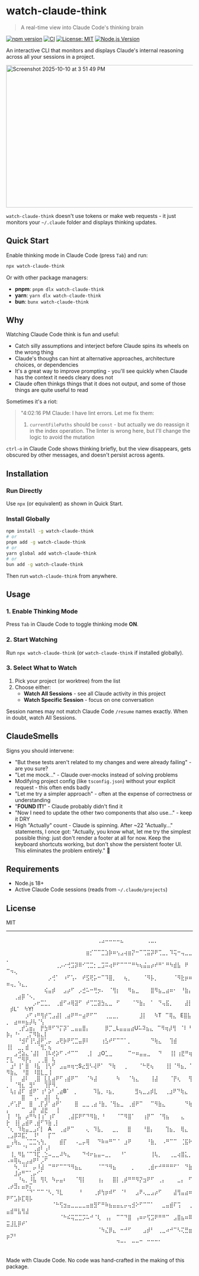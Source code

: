 # watch-claude-think

> A real-time view into Claude Code's thinking brain

[![npm version](https://img.shields.io/npm/v/watch-claude-think.svg)](https://www.npmjs.com/package/watch-claude-think)
[![CI](https://github.com/bporterfield/watch-claude-think/actions/workflows/ci.yml/badge.svg)](https://github.com/bporterfield/watch-claude-think/actions/workflows/ci.yml)
[![License: MIT](https://img.shields.io/badge/License-MIT-yellow.svg)](https://opensource.org/licenses/MIT)
[![Node.js Version](https://img.shields.io/node/v/watch-claude-think.svg)](https://nodejs.org)

An interactive CLI that monitors and displays Claude's internal reasoning across all your sessions in a project.

<img width="1135" height="384" alt="Screenshot 2025-10-10 at 3 51 49 PM" src="https://github.com/user-attachments/assets/530ea39f-45db-4756-b5e2-b894d0323a63" />

`watch-claude-think` doesn't use tokens or make web requests - it just monitors your `~/.claude` folder and displays thinking updates.

## Quick Start

Enable thinking mode in Claude Code (press `Tab`) and run:

```bash
npx watch-claude-think
```

Or with other package managers:

- **pnpm**: `pnpm dlx watch-claude-think`
- **yarn**: `yarn dlx watch-claude-think`
- **bun**: `bunx watch-claude-think`

## Why

Watching Claude Code think is fun and useful:

- Catch silly assumptions and interject before Claude spins its wheels on the wrong thing
- Claude's thoughs can hint at alternative approaches, architecture choices, or dependencies
- It's a great way to improve prompting - you'll see quickly when Claude has the context it needs cleary does not
- Claude often thinkgs things that it does not output, and some of those things are quite useful to read

Sometimes it's a riot:

> "4:02:16 PM Claude: I have lint errors. Let me fix them:
>
> 1.  `currentFilePaths` should be `const` - but actually we do reassign it in the index operation. The linter is wrong here, but I'll change the logic to avoid the mutation

`ctrl-o` in Claude Code shows thinking briefly, but the view disappears, gets obscured by other messages, and doesn't persist across agents.

## Installation

### Run Directly

Use `npx` (or equivalent) as shown in Quick Start.

### Install Globally

```bash
npm install -g watch-claude-think
# or
pnpm add -g watch-claude-think
# or
yarn global add watch-claude-think
# or
bun add -g watch-claude-think
```

Then run `watch-claude-think` from anywhere.

## Usage

### 1. Enable Thinking Mode

Press `Tab` in Claude Code to toggle thinking mode **ON**.

### 2. Start Watching

Run `npx watch-claude-think` (or `watch-claude-think` if installed globally).

### 3. Select What to Watch

1. Pick your project (or worktree) from the list
2. Choose either:
   - **Watch All Sessions** - see all Claude activity in this project
   - **Watch Specific Session** - focus on one conversation

Session names may not match Claude Code `/resume` names exactly. When in doubt, watch All Sessions.

## ClaudeSmells

Signs you should intervene:

- "But these tests aren't related to my changes and were already failing" - are you sure?
- "Let me mock..." - Claude over-mocks instead of solving problems
- Modifying project config (like `tsconfig.json`) without your explicit request - this often ends badly
- "Let me try a simpler approach" - often at the expense of correctness or understanding
- "**FOUND IT!**" - Claude probably didn't find it
- "Now I need to update the other two components that also use..." - keep it DRY
- High "Actually" count - Claude is spinning. After ~22 "Actually..." statements, I once got: "Actually, you know what, let me try the simplest possible thing: just don't render a footer at all for now. Keep the keyboard shortcuts working, but don't show the persistent footer UI. This eliminates the problem entirely." 🤠

## Requirements

- Node.js 18+
- Active Claude Code sessions (reads from `~/.claude/projects`)

## License

MIT

---

⠀⠀⠀⠀⠀⠀⠀⠀⠀⠀⠀⠀⠀⠀⠀⠀⠀⠀⠀⠀⠀⠀⠀⠀⢀⣠⠤⠤⠤⠤⣄⠀⠀⠀⠀⠀⠀⢀⣀⡀⠀⠀⠀⠀⠀⠀⠀⠀⠀⠀⠀⠀⠀⠀⠀⠀⠀⠀⠀⠀
⠀⠀⠀⠀⠀⠀⠀⠀⠀⠀⠀⠀⠀⠀⠀⠀⠀⠀⠀⠀⠀⣶⡊⠉⠉⣉⣱⡷⠶⢢⣠⢴⣶⡝⠒⠉⢉⣭⡽⠟⢉⣀⡀⠹⢭⠒⢤⣀⣀⡀⠀⠀⠀⠀⠀⠀⠀⠀⠀⠀⠀⠀⠀
⠀⠀⠀⠀⠀⠀⠀⠀⠀⠀⠀⠀⠀⢀⡠⠔⢚⣩⡽⠿⠊⢉⣉⡂⣀⣩⠭⢴⠟⠋⠉⠉⠉⠛⠳⢦⣬⣤⡴⠞⠛⠁⠛⠳⣾⣧⠀⠟⠀⠉⠲⢄⠀⠀⠀⠀⠀⠀⠀⠀⠀⠀⠀
⠀⠀⠀⠀⠀⠀⠀⠀⠀⠀⠀⡠⢚⠁⠀⠰⠋⢡⠄⠀⠞⣫⢟⡥⠒⠉⠹⣿⡀⠀⠀⢦⡀⠀⠀⠀⠈⠻⡧⡀⠀⠀⠀⠀⠈⠻⣗⡶⠶⠶⢤⡀⠱⣄⡀⠀⠀⠀⠀⠀⠀⠀⠀
⠀⠀⠀⠀⠀⠀⠀⠀⠀⠀⢮⣤⡾⠀⠀⣠⡴⠋⠀⡠⣚⠥⠒⢛⡲⠄⠀⠈⢻⡆⠀⠀⠻⣦⣀⠀⠀⠀⣿⠻⣦⣀⣴⠶⠂⠀⠘⣷⡄⠀⠀⢀⣴⡿⠈⠢⡀⠀⠀⠀⠀⠀⠀
⠀⠀⠀⠀⠀⠀⠀⡠⠖⣉⣁⡀⠀⢀⣾⠋⠴⢿⣽⠋⠀⠞⢉⣉⣽⣳⣄⣀⠀⠋⠀⠀⠀⠈⠙⣷⡄⠀⠁⠀⠙⢤⣯⡀⠀⠀⠀⣼⡇⠀⡾L⠁⠀⠳Y!⠀⠀⠀⠀⠀
⠀⠀⠀⠀⠀⡰⠋⠰⠛⢻⡞⢉⣠⣼⡇⢀⣴⠟⠛⠒⣴⠟⠋⠉⠀⠀⢀⣀⣀⡀⠀⠀⠀⠀⠀⣸⡇⠀⠀⠳T⠀⠉⢿⣄⠀E⣿⣧⡀⠀⣴⠶⠶⣦⡼⢧⠈⢣⠀⠀⠀⠀
⠀⠀⠀⢀⡞⣡⣶⡄⠀⡟⣳⠿⠋⠙⡍⡽⠁⣀⣤⣤⣿⡄⠀⠀⠀⠀⡿⡉⣀L⣤⣤⣤⣴U⠥⠽⣦⣄⠀⠉⠻⢶⡼⢻⠀⠈⠇⠘⡷⡄⠘⠂⠀⢀⡍⠻⣷⣄⡇⠀⠀⠀
⠀⠀⠀⠘⣺⠏⢸⢃⣼⠟⢁⡤⠀⣠⢟⡷⠟⢋⣉⣤⡿⠇⠀⠀⠀⢰⣣⠞⠋⠉⠉⠁⡀⠀⠀⠀⠀⠀⠙⢷⣄⠀⠀⢹⣾⠀⠀⠀⠀⢸⡇⠀⣀⡀⣾⠀⠀⠈⢻⡁⢦⠀⠀
⠀⠀⣠⢚⣵⣄⠈⣼⡇⠀⢸⠧⢞⡵⠋⠠⠚⠉⠉⠀⠀⢀⡇⠀⣰O⣁⣀⠀⠀⠀⠀⠉⠒⠶⣤⣤⣀⠀⠀⠙⠀⠀⢸⡇⢰⣟⠛⢶⡋⣇⠀⠉⠻⡟⡄⠀⢀⢀⣿⠀⢧⠀
⠀⣰⠃⢸⠁⣿⠀⠸⣧⠀⢸⢣⠋⠀⣠⣤⠶⢶⢒S⣔⣻⠣⢼⠟⠁⠀⠙⢷⠀⠀⢀⠀⠀⠀⠈⠓⢟⢦⠀⠀⠀⢸⡇⠈⠻⣦⡀⠈⠻⣷⣄⠀⠘⣿⠀⠸⣿⣇⣀⢸⠀
⠀⡇⠀⠀⣼⠇⠀⢀⣿⠀⣇⣇⣴⠟⠋⢠⣾⠟⠉⠀⠀⠈⠳⣼⠀⠀⠀⠀⠀⠳⠀⠀⠈⢳⣄⠀⠀⠀⢸⣼⠀⠀⠀⠈⡟⢆⠀⠀⢻⡀⠀⠈⢻⣆⠀⣻⠃⠀⠀⢹⡟⠻⡀
⠀⢧⡆⣼⠏⠀⣾⠟⠁⢰⠃⡵⠃⢀⣴B⠁⠀⡀⠀⠀⠀⠀⠹⣧⡀⠰⣦⡀⠀⠀⠀⠀⠀⣻⢦⣀⣠⡾⣇⠀⠀⢀⣰⠟⠙⢷⣄⠀⠀⠀⠀⠀⣿⠀⠉⢠⠄⠀⣼⡇⠀⢧
⢀⠞⢡⡟⠀⠀⣿⠀⢀⡏⡼⠁⣴⠟⠁⠀⠀⠀⣿⠀⣀⣀⢀⣴⠘⣷⡀⠈⢻⣦⣀⠀⢀⣾⠟⠉⠀⠀⠉⠻⣷⣄⠀⠀⠀⠀⠀⠙⢷⡄⠀⠀⠀⠉⠀⣠⡟⠀⣼⣟⠀⠀⢸
⢸⠀⠘⣧⠀⡴⠛⠳⢸⢰⠁⢰⠏⠀⠀⠀⢀⣼⡯⠟⠋⠙⠻⣷⡀⠘⠀⠀⠀⠈⠉⠻⣿⠁⠀⠀⢰⡟⠉⠀⠈⢻⣦⠀⠀⠀⣄⠀⠀⡗⠀⢸⡇⣠⣾⠟⢀⣾⠋⠹⣷⢀⡇
⠈⢆⠀⠹⢷⣤⣀⣠⠎⡇⠀A⠀⠀⢀⣴⠟⠉⠀⠀⠀⢄⠀⠹⣧⡀⠀⠀⣀⡀⠀⠀⣿⠀⠀⠀⠘⣿⡄⠀⠀⠀⢹⣦⡀⠀⢿⣄⠀⢀⣠⡿⠽⣯⡁⠀⠸⠃⠀⠀⡏⠉⠀
⠀⢠⢷⣄⠀⠈⣉⣉⢢⢳⡀⠀⠀⠀⣾⡏⠀⠀⠠⣀⡤⢿⠀⠀⠙⠷⠶⠛⠉⠈⠀⣰⠟⠀⠀⠀⠀⠘⣷⡀⠀⠠⠛⠉⠉⠀⢈⣯⠗⠛⠁⠀⠀⠈⠃⠀⢀⣴⠇⢠⠇⠀⠀
⠀⢸⡀⠻⣧⠈⠉⠹⣏⢀⣑⠤⣀⣀⠼⠳⣄⠀⠀⠀⠙⠺⠖⣦⣤⠤⣀⡀⠀⠀⠘⠁⠀⠀⠀⠀⠀⠀⢸⢧⡀⠀⠀⢀⣀⢴⣿⣅⡀⠠⠶⢿⢦⣀⣠⣴⠟⠃⡠⠋⠀⠀⠀
⠀⠀⠳⡀⠘⠃⠀⡤⠸⣼⠀⠉⠛⠋⠉⠉⠙⠻⣦⣄⠀⠀⠀⠀⠈⠉⠙⠻⣦⠀⠀⠀⠀⡀⠀⠀⠀⢀⣾⠖⠚⠛⠛⠛⠋⠁⠀⠙⣷⠀⠀⣸⡴⠛⠉⢁⡤⠊⠁⠀⠀⠀⠀
⠀⠀⠀⠘⢦⡀⠸⣧⠀⢻⢇⠀⠳⡤⣤⠆⠀⠀⠈⢻⡇⠀⠀⠀⢰⡄⠀⠀⣿⡇⢀⡾⠛⠛⠻⡝⣲⠟⠋⠀⢀⡄⠀⠀⠀⣀⡄⠀⠋⢀⡴⣻⡄⣤⡶⡍⠀⠀⠀⠀⠀⠀⠀
⠀⠀⠀⠀⠀⠈⠙⠁⠉⠉⠈⠣⡀⠹⣇⠀⠀⠀⠀⠘⠀⠀⠀⢀⡾⢳⡶⠾⠋⠀⠈⠃⠀⠀⣠⠟⢄⣀⣠⡴⠋⠀⠀⠀⣼⢻⣤⣴⠶⠟⠋⣡⡷⣏⢿⡧⠀⠀⠀⠀⠀⠀⠀
⠀⠀⠀⠀⠀⠀⠀⠀⠀⠀⠀⠀⠈⠓⢫⣲⣤⣀⣀⣀⣀⣤⣶⣻⠋⠛⠷⣦⣤⣤⣄⡤⢤⣺⠕⠋⠉⠉⠁⠀⠀⣀⣤⣾⠏⢩⠀⠀⢀⣤⣾⠛⣧⢻⣼⠀⠀⠀⠀⠀⠀⠀⠀
⠀⠀⠀⠀⠀⠀⠀⠀⠀⠀⠀⠀⠀⠀⠈⠓⠮⢭⣉⣉⡩⠥⠚⠈⢇⠀⢠⡄⠀⠉⠉⠙⣿⠀⢠⠶⠖⢫⣩⠟⠛⠛⠉⠀⣠⣿⣦⠶⠿⣭⣸⣇⡿⠞⠁⠀⠀⠀⠀⠀⠀⠀⠀
⠀⠀⠀⠀⠀⠀⠀⠀⠀⠀⠀⠀⠀⠀⠀⠀⠀⠀⠀⠀⠀⠀⠀⠀⠈⠳⣌⡿⣄⠀⠒⠚⠋⠀⠀⠀⣠⡾⠃⠀⢀⣀⠴⠚⠉⠣⢍⣛⣶⡶⠝⠃⠀⠀⠀⠀⠀⠀⠀⠀⠀⠀⠀
⠀⠀⠀⠀⠀⠀⠀⠀⠀⠀⠀⠀⠀⠀⠀⠀⠀⠀⠀⠀⠀⠀⠀⠀⠀⠀⠀⠀⠀⠙⠒⠂⠀⠒⠒⠉⠀⠉⠉⠉⠁⠀⠀⠀⠀⠀⠀⠀⠀⠀⠀⠀⠀⠀⠀⠀⠀⠀⠀⠀⠀⠀⠀

Made with Claude Code. No code was hand-crafted in the making of this package.
